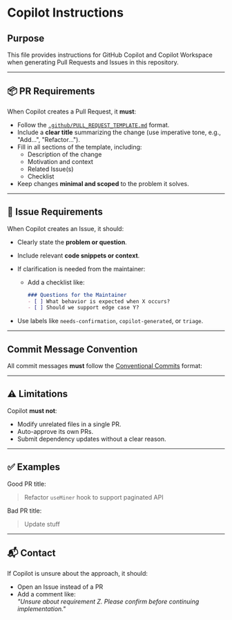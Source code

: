 # Copilot Instructions

## Purpose
This file provides instructions for GitHub Copilot and Copilot Workspace when generating Pull Requests and Issues in this repository.

---

## 📦 PR Requirements

When Copilot creates a Pull Request, it **must**:

- Follow the [`.github/PULL_REQUEST_TEMPLATE.md`](./.github/PULL_REQUEST_TEMPLATE.md) format.
- Include a **clear title** summarizing the change (use imperative tone, e.g., "Add...", "Refactor...").
- Fill in all sections of the template, including:
    - Description of the change
    - Motivation and context
    - Related Issue(s)
    - Checklist
- Keep changes **minimal and scoped** to the problem it solves.

---

## 🧾 Issue Requirements

When Copilot creates an Issue, it should:

- Clearly state the **problem or question**.
- Include relevant **code snippets or context**.
- If clarification is needed from the maintainer:
    - Add a checklist like:

      ```md
      ### Questions for the Maintainer
      - [ ] What behavior is expected when X occurs?
      - [ ] Should we support edge case Y?
      ```

- Use labels like `needs-confirmation`, `copilot-generated`, or `triage`.


---

## Commit Message Convention

All commit messages **must** follow the [Conventional Commits](https://www.conventionalcommits.org/) format:



---

## ⚠️ Limitations

Copilot **must not**:
- Modify unrelated files in a single PR.
- Auto-approve its own PRs.
- Submit dependency updates without a clear reason.

---

## ✅ Examples

Good PR title:
> Refactor `useMiner` hook to support paginated API

Bad PR title:
> Update stuff

---

## 📬 Contact

If Copilot is unsure about the approach, it should:
- Open an Issue instead of a PR
- Add a comment like:  
  _"Unsure about requirement Z. Please confirm before continuing implementation."_



